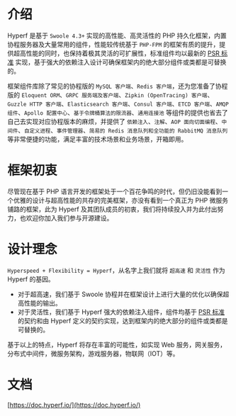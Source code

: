 # 介绍

Hyperf 是基于 `Swoole 4.3+` 实现的高性能、高灵活性的 PHP 持久化框架，内置协程服务器及大量常用的组件，性能较传统基于 `PHP-FPM` 的框架有质的提升，提供超高性能的同时，也保持着极其灵活的可扩展性，标准组件均以最新的 [PSR 标准](https://www.php-fig.org/psr) 实现，基于强大的依赖注入设计可确保框架内的绝大部分组件或类都是可替换的。
   
框架组件库除了常见的协程版的 `MySQL 客户端`、`Redis 客户端`，还为您准备了协程版的 `Eloquent ORM`、`GRPC 服务端及客户端`、`Zipkin (OpenTracing) 客户端`、`Guzzle HTTP 客户端`、`Elasticsearch 客户端`、`Consul 客户端`、`ETCD 客户端`、`AMQP 组件`、`Apollo 配置中心`、`基于令牌桶算法的限流器`、`通用连接池` 等组件的提供也省去了自己去实现对应协程版本的麻烦，并提供了 `依赖注入`、`注解`、`AOP 面向切面编程`、`中间件`、`自定义进程`、`事件管理器`、`简易的 Redis 消息队列和全功能的 RabbitMQ 消息队列` 等非常便捷的功能，满足丰富的技术场景和业务场景，开箱即用。

# 框架初衷

尽管现在基于 PHP 语言开发的框架处于一个百花争鸣的时代，但仍旧没能看到一个优雅的设计与超高性能的共存的完美框架，亦没有看到一个真正为 PHP 微服务铺路的框架，此为 Hyperf 及其团队成员的初衷，我们将持续投入并为此付出努力，也欢迎你加入我们参与开源建设。

# 设计理念

`Hyperspeed + Flexibility = Hyperf`，从名字上我们就将 `超高速` 和 `灵活性` 作为 Hyperf 的基因。
   
- 对于超高速，我们基于 Swoole 协程并在框架设计上进行大量的优化以确保超高性能的输出。   
- 对于灵活性，我们基于 Hyperf 强大的依赖注入组件，组件均基于 [PSR 标准](https://www.php-fig.org/psr) 的契约和由 Hyperf 定义的契约实现，达到框架内的绝大部分的组件或类都是可替换的。   

基于以上的特点，Hyperf 将存在丰富的可能性，如实现 Web 服务，网关服务，分布式中间件，微服务架构，游戏服务器，物联网（IOT）等。

# 文档

[https://doc.hyperf.io/](https://doc.hyperf.io/)

